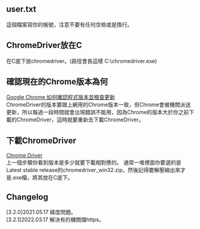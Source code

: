 ## user.txt
這個檔案寫你的帳號，注意不要有任何空格或是換行。

## ChromeDriver放在C
在C底下放chromedriver。(路徑會長這樣 C:\chromedriver.exe)

## 確認現在的Chrome版本為何
[Google Chrome 如何確認程式版本並檢查更新](https://helpcenter.trendmicro.com/zh-tw/article/tmka-08277/)  
ChromeDriver的版本要跟上網用的Chrome版本一致，但Chrome會被機關派送更新，所以每過一段時間就會出現錯誤不能用，因為Chrome的版本大於你之前下載的ChromeDriver，這時就要重新去下載ChromeDriver。

## 下載ChromeDriver
[Chrome Driver](https://chromedriver.chromium.org)  
上一個步驟你看到版本是多少就要下載相對應的。
通常一堆裡面你要選的是Latest stable release的chromedriver_win32.zip，然後記得要解壓縮出來才是.exe檔，將其放在C底下。

## Changelog
[3.2.0]2021.05.17 緯度問題。  
[3.2.1]2022.03.17 解決有的機關擋https。